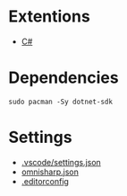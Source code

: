 # Extentions

- [C#](https://marketplace.visualstudio.com/items?itemName=ms-dotnettools.csharp)

# Dependencies

```console
sudo pacman -Sy dotnet-sdk
```

# Settings
- [.vscode/settings.json](.vscode/settings.json)
- [omnisharp.json](omnisharp.json)
- [.editorconfig](.editorconfig)
